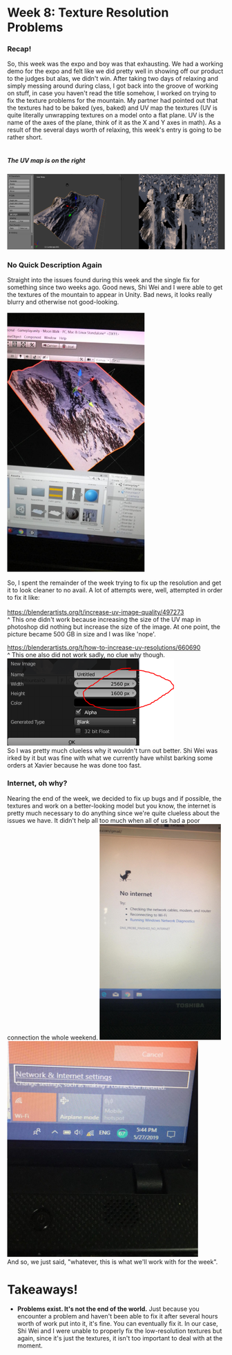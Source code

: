 <h1>Week 8: Texture Resolution Problems</h1>

<h3>Recap!</h3>

So, this week was the expo and boy was that exhausting. We had a working demo for the expo and felt like we did pretty well in showing off our product to the judges but alas, we didn't win. After taking two days of relaxing and simply messing around during class, I got back into the groove of working on stuff, in case you haven't read the title somehow, I worked on trying to fix the texture problems for the mountain. My partner had pointed out that the textures had to be baked (yes, baked) and UV map the textures (UV is quite literally unwrapping textures on a model onto a flat plane. UV is the name of the axes of the plane, think of it as the X and Y axes in math). As a result of the several days worth of relaxing, this week's entry is going to be rather short.
<br><br>
<h5>The UV map is on the right</h5>
<img src="Images/lowres3.png">


<h3>No Quick Description Again</h3>
Straight into the issues found during this week and the single fix for something since two weeks ago. Good news, Shi Wei and I were able to get the textures of the mountain to appear in Unity. Bad news, it looks really blurry and otherwise not good-looking.
<br><br>
<img src="Images/lowres1.jpg" height=600px>

So, I spent the remainder of the week trying to fix up the resolution and get it to look cleaner to no avail. A lot of attempts were, well, attempted in order to fix it like:
<br><br>
https://blenderartists.org/t/increase-uv-image-quality/497273<br>
^ This one didn't work because increasing the size of the UV map in photoshop did nothing but increase the size of the image. At one point, the picture became 500 GB in size and I was like 'nope'.

https://blenderartists.org/t/how-to-increase-uv-resolutions/660690<br>
^ This one also did not work sadly, no clue why though.<br>
<img src="Images/lowres2.png"><br>
So I was pretty much clueless why it wouldn't turn out better. Shi Wei was irked by it but was fine with what we currently have whilst barking some orders at Xavier because he was done too fast.

<h3>Internet, oh why?</h3>
Nearing the end of the week, we decided to fix up bugs and if possible, the textures and work on a better-looking model but you know, the internet is pretty much necessary to do anything since we're quite clueless about the issues we have. It didn't help all too much when all of us had a poor connection the whole weekend.
<img src="Images/internet1.jpg" height=500px>
<img src="Images/internet2.jpg" height=500px><br>
And so, we just said, "whatever, this is what we'll work with for the week".

<h1>Takeaways!</h1>
<ul>
  <li><strong>Problems exist. It's not the end of the world.</strong> Just because you encounter a problem and haven't been able to fix it after several hours worth of work put into it, it's fine. You can eventually fix it. In our case, Shi Wei and I were unable to properly fix the low-resolution textures but again, since it's just the textures, it isn't too important to deal with at the moment.</li>
</ul>
